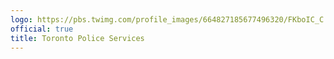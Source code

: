 ```yaml
---
logo: https://pbs.twimg.com/profile_images/664827185677496320/FKboIC_C.jpg
official: true
title: Toronto Police Services
---
```

